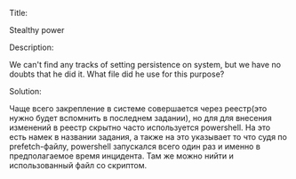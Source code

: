 Title:

Stealthy power

Description:

We can't find any tracks of setting  persistence on system, but we have no doubts that he did it. What file did he use for this purpose?

Solution:

Чаще всего закрепление в системе совершается через реестр(это нужно будет вспомнить в последнем задании), но для для внесения изменений в реестр скрытно часто используется powershell. На это есть намек в названии задания, а также на это указывает то что судя по prefetch-файлу, powershell запускался всего один раз и именно в предполагаемое время инцидента.
Там же можно нийти и использованный файл со скриптом.
